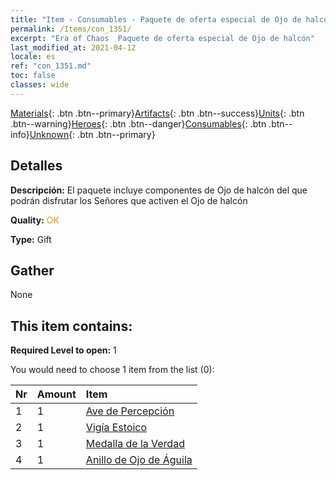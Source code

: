```yaml
---
title: "Item - Consumables - Paquete de oferta especial de Ojo de halcón"
permalink: /Items/con_1351/
excerpt: "Era of Chaos  Paquete de oferta especial de Ojo de halcón"
last_modified_at: 2021-04-12
locale: es
ref: "con_1351.md"
toc: false
classes: wide
---
```

 [Materials](/es/Items/){: .btn .btn--primary}[Artifacts](/es/Items/Artifacts/){: .btn .btn--success}[Units](/es/Items/Units/){: .btn .btn--warning}[Heroes](/es/Items/Heroes/){: .btn .btn--danger}[Consumables](/es/Items/Consumables/){: .btn .btn--info}[Unknown](/es/Items/Unknown/){: .btn .btn--primary}

## Detalles
 **Descripción:** El paquete incluye componentes de Ojo de halcón del que podrán disfrutar los Señores que activen el Ojo de halcón

 **Quality:** <span style="color: #FF8C00">OK</span>

 **Type:** Gift

## Gather

  None

## This item contains:

 **Required Level to open:** 1

 You would need to choose 1 item from the list (0):

  | Nr | Amount |     Item    |
  |:---|:-------|:------------|
  | 1 | 1 | [Ave de Percepción](/es/Items/art_132/) | 
  | 2 | 1 | [Vigía Estoico](/es/Items/art_133/) | 
  | 3 | 1 | [Medalla de la Verdad](/es/Items/art_134/) | 
  | 4 | 1 | [Anillo de Ojo de Águila](/es/Items/art_135/) | 

